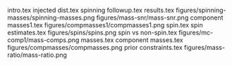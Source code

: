intro.tex
injected dist.tex
spinning followup.tex
results.tex
figures/spinning-masses/spinning-masses.png
figures/mass-snr/mass-snr.png
component masses1.tex
figures/compmasses1/compmasses1.png
spin.tex
spin estimates.tex
figures/spins/spins.png
spin vs non-spin.tex
figures/mc-comp1/mass-comps.png
masses.tex
component masses.tex
figures/compmasses/compmasses.png
prior constraints.tex
figures/mass-ratio/mass-ratio.png
